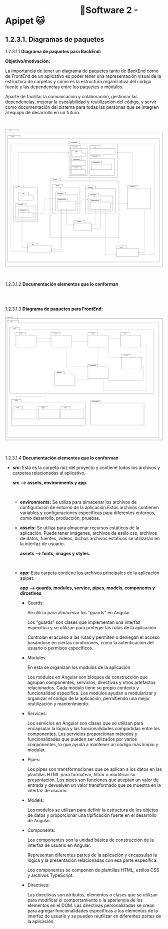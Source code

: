 #  &nbsp;&nbsp;&nbsp;&nbsp;&nbsp;&nbsp;&nbsp;&nbsp;&nbsp;&nbsp;&nbsp;&nbsp;&nbsp;&nbsp;&nbsp;&nbsp;&nbsp;&nbsp;&nbsp;&nbsp;&nbsp;&nbsp;&nbsp;&nbsp;&nbsp;&nbsp;&nbsp;&nbsp;&nbsp;&nbsp;&nbsp;&nbsp;&nbsp;&nbsp;&nbsp;&nbsp;🐶Software 2 - Apipet 🐱  #


## 1.2.3.1. Diagramas de paquetes

1.2.3.1.1 **Diagrama de paquetes para BackEnd:**

**Objetivo/motivación:**

La importancia de tener un diagrama de paquetes tanto de BackEnd como de FrontEnd de un aplicativo es poder tener una representación 
visual de la estructura de carpetas y cómo es la estructura organizativa del código fuente y las dependencias entre los paquetes o módulos.

Aparte de facilitar la comunicación y colaboración, gestionar las dependencias, mejorar la escalabilidad y reutilización del código, y servir como documentación del sistema para todas las personas que se integren al equipo de desarrollo en un futuro.


<br>

![BackEnd](https://github.com/MiguelRiosT/ApipetDocumentacion/blob/main/Dise%C3%B1o%20detallado/Vista%20Implementaci%C3%B3n/Diagrama%20de%20paquetes/DiagramaDePaquetesBackEnd.drawio.png)

<br>

1.2.3.1.2 **Documentación elementos que lo conforman**


<br>

<br>

1.2.3.1.3 **Diagrama de paquetes para FrontEnd:**

![FrontEnd](https://github.com/MiguelRiosT/ApipetDocumentacion/blob/main/Dise%C3%B1o%20detallado/Vista%20Implementaci%C3%B3n/Diagrama%20de%20paquetes/DiagramaDePaquetesFrontEnd.drawio.png)

<br>

1.2.3.1.4 **Documentación elementos que lo conforman**

- **src:** Esta es la carpeta raíz del proyecto y contiene todos los archivos y carpetas relacionadas al aplicativo. 

    **src --> assets, environments y app.**

    <br>
    
    - **environments:** Se utiliza para almacenar los archivos de configuración de entorno de la aplicación.Estos archivos contienen variables y configuraciones específicas para diferentes entornos, como desarrollo, producción, pruebas.

    - **assets:** Se utiliza para almacenar recursos estáticos de la aplicación. Puede tener imágenes, archivos de estilo css, archivos de datos, fuentes, videos, dichos archivos estáticos se utilizarán en la interfaz de usuario. 

        **assets --> fonts, images y styles.**

    <br>

    - **app:** Esta carpeta contiene los archivos principales de la aplicación apipet.

      **app --> guards, modules, service, pipes, models, components y dircetives**

      - Guards: 
      
        Se utiliza para almacenar los "guards" en Angular. 

        Los "guards" son clases que implementan una interfaz específica y se utilizan para proteger las rutas de la aplicación.  

        Controlan el acceso a las rutas  y permiten o deniegan el acceso basándose en ciertas condiciones, como la autenticación del usuario o permisos específicos.

      - Modules: 
      
        En esta se organizan los modulos de la aplicación

        Los módulos en Angular son bloques de construcción que agrupan componentes, servicios, directivas y otros artefactos relacionados. Cada módulo tiene su propio contexto y funcionalidad específica. Los módulos ayudan a modularizar y organizar el código de la aplicación, permitiendo una mejor reutilización y mantenimiento.

      - Services: 
      
        Los servicios en Angular son clases que se utilizan para encapsular la lógica y las funcionalidades compartidas entre los componentes. Los servicios proporcionan métodos y funcionalidades que pueden ser utilizados por varios componentes, lo que ayuda a mantener un código más limpio y modular.
       
      - Pipes: 
      
        Los pipes son transformaciones que se aplican a los datos en las plantillas HTML para formatear, filtrar o modificar su presentación. Los pipes son funciones que aceptan un valor de entrada y devuelven un valor transformado que se muestra en la interfaz de usuario.

      - Models: 
      
        Los modelos se utilizan para definir la estructura de los objetos de datos y proporcionar una tipificación fuerte en el desarrollo de Angular.

      - Components: 
      
        Los componentes son la unidad básica de construcción de la interfaz de usuario en Angular. 

        Representan diferentes partes de la aplicación y encapsulan la lógica y la presentación relacionadas con esa parte específica. 
      
        Los componentes se componen de plantillas HTML, estilos CSS y archivos TypeScript.

      - Directives: 
      
        Las directivas son atributos, elementos o clases que se utilizan para modificar el comportamiento o la apariencia de los elementos en el DOM. Las directivas personalizadas se crean para agregar funcionalidades específicas a los elementos de la interfaz de usuario y se pueden reutilizar en diferentes partes de la aplicación.










